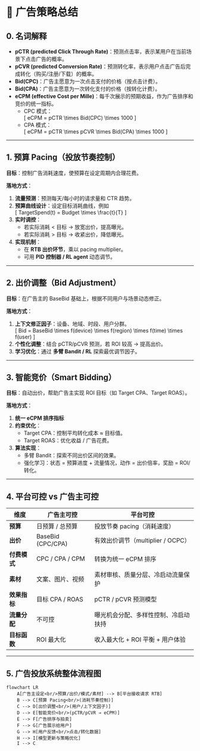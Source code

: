# 📌 广告策略总结

## 0. 名词解释
- **pCTR (predicted Click Through Rate)**：预测点击率，表示某用户在当前场景下点击广告的概率。  
- **pCVR (predicted Conversion Rate)**：预测转化率，表示用户点击广告后完成转化（购买/注册/下载）的概率。  
- **Bid(CPC)**：广告主愿意为一次点击支付的价格（按点击计费）。  
- **Bid(CPA)**：广告主愿意为一次转化支付的价格（按转化计费）。  
- **eCPM (effective Cost per Mille)**：每千次展示的预期收益，作为广告排序和竞价的统一指标。  
  - CPC 模式：  
    \[
    eCPM = pCTR \times Bid(CPC) \times 1000
    \]  
  - CPA 模式：  
    \[
    eCPM = pCTR \times pCVR \times Bid(CPA) \times 1000
    \]  

---

## 1. 预算 Pacing（投放节奏控制）
**目标**：控制广告消耗速度，使预算在设定周期内合理花费。  

**落地方式**：  
1. **流量预测**：预测每天/每小时的请求量和 CTR 趋势。  
2. **预算曲线设计**：设定目标消耗曲线，例如  
   \[
   TargetSpend(t) = Budget \times \frac{t}{T}
   \]  
3. **实时调控**：  
   - 若实际消耗 < 目标 → 放宽出价，提高曝光。  
   - 若实际消耗 > 目标 → 收紧出价，降低曝光。  
4. **实现机制**：  
   - 在 **RTB 出价环节**，乘以 pacing multiplier。  
   - 可用 **PID 控制器 / RL agent** 动态调节。  

---

## 2. 出价调整（Bid Adjustment）
**目标**：在广告主的 BaseBid 基础上，根据不同用户与场景动态修正。  

**落地方式**：  
1. **上下文修正因子**：设备、地域、时段、用户分群。  
   \[
   Bid = BaseBid \times f(device) \times f(region) \times f(time) \times f(user)
   \]  
2. **个性化调整**：结合 pCTR/pCVR 预测，若 ROI 较高 → 提高出价。  
3. **学习优化**：通过 **多臂 Bandit / RL** 探索最优调节因子。  

---

## 3. 智能竞价（Smart Bidding）
**目标**：自动出价，帮助广告主实现 ROI 目标（如 Target CPA、Target ROAS）。  

**落地方式**：  
1. **统一 eCPM 排序指标**  
2. **约束优化**：  
   - Target CPA：控制平均转化成本 ≈ 目标值。  
   - Target ROAS：优化收益 / 广告花费。  
3. **算法实现**：  
   - 多臂 Bandit：探索不同出价区间的效果。  
   - 强化学习：状态 = 预算进度 + 流量情况，动作 = 出价倍率，奖励 = ROI/转化。  

---

## 4. 平台可控 vs 广告主可控

| 维度 | 广告主可控 | 平台可控 |
|------|-------------|-------------|
| **预算** | 日预算 / 总预算 | 投放节奏 pacing（消耗速度） |
| **出价** | BaseBid (CPC/CPA) | 有效出价调节（multiplier / OCPC） |
| **付费模式** | CPC / CPA / CPM | 转换为统一 eCPM 排序 |
| **素材** | 文案、图片、视频 | 素材审核、质量分层、冷启动流量保护 |
| **效果指标** | 目标 CPA / ROAS | pCTR / pCVR 预测模型 |
| **流量分配** | 不可控 | 曝光机会分配、多样性控制、冷启动扶持 |
| **目标函数** | ROI 最大化 | 收入最大化 + ROI 平衡 + 用户体验 |

---

## 5. 广告投放系统整体流程图

```mermaid
flowchart LR
    A[广告主设定<br/>预算/出价/模式/素材] --> B[平台接收请求 RTB]
    B --> C[预算 Pacing<br/>(消耗节奏控制)]
    C --> D[出价调整<br/>(用户/上下文因子)]
    D --> E[智能竞价<br/>(pCTR/pCVR → eCPM)]
    E --> F[广告排序与拍卖]
    F --> G[广告展示给用户]
    G --> H[用户反馈<br/>点击/转化数据]
    H --> I[模型更新与策略优化]
    I --> C
